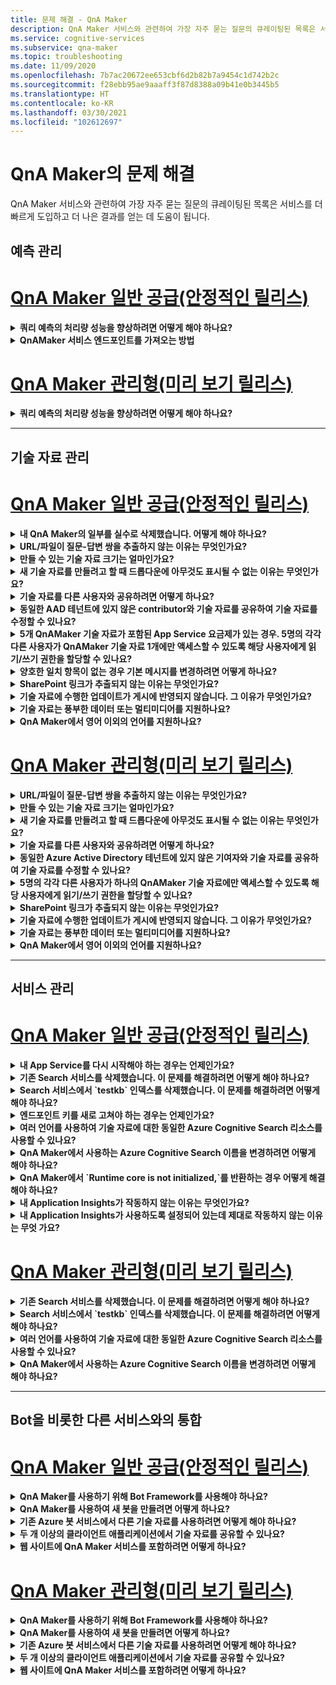 ```yaml
---
title: 문제 해결 - QnA Maker
description: QnA Maker 서비스와 관련하여 가장 자주 묻는 질문의 큐레이팅된 목록은 서비스를 더 빠르게 도입하고 더 나은 결과를 얻는 데 도움이 됩니다.
ms.service: cognitive-services
ms.subservice: qna-maker
ms.topic: troubleshooting
ms.date: 11/09/2020
ms.openlocfilehash: 7b7ac20672ee653cbf6d2b82b7a9454c1d742b2c
ms.sourcegitcommit: f28ebb95ae9aaaff3f87d8388a09b41e0b3445b5
ms.translationtype: HT
ms.contentlocale: ko-KR
ms.lasthandoff: 03/30/2021
ms.locfileid: "102612697"
---
```

# <a name="troubleshooting-for-qna-maker"></a>QnA Maker의 문제 해결

QnA Maker 서비스와 관련하여 가장 자주 묻는 질문의 큐레이팅된 목록은 서비스를 더 빠르게 도입하고 더 나은 결과를 얻는 데 도움이 됩니다.

<a name="how-to-get-the-qnamaker-service-hostname"></a>

## <a name="manage-predictions"></a>예측 관리

# <a name="qna-maker-ga-stable-release"></a>[QnA Maker 일반 공급(안정적인 릴리스)](#tab/v1)

<details>
<summary><b>쿼리 예측의 처리량 성능을 향상하려면 어떻게 해야 하나요?</b></summary>

**답변**: 처리량 성능 문제는 App Service와 Cognitive Search 모두에 맞게 스케일 업해야 함을 의미합니다. 성능을 향상시키려면 Cognitive Search에 복제본을 추가하는 것이 좋습니다.

[가격 책정 계층](Concepts/azure-resources.md)에 대해 자세히 알아보세요.
</details>

<details>
<summary><b>QnAMaker 서비스 엔드포인트를 가져오는 방법</b></summary>

**답변**: QnAMaker 서비스 엔드포인트는 QnAMaker 고객 지원팀 또는 UserVoice에 디버깅에 대해 문의할 때 유용합니다. 이 엔드포인트는 `https://your-resource-name.azurewebsites.net` 형식으로 된 URL입니다.

1. [Azure Portal](https://portal.azure.com)에서 QnAMaker 서비스(리소스 그룹)로 이동

    ![Azure Portal의 QnAMaker Azure 리소스 그룹](./media/qnamaker-how-to-troubleshoot/qnamaker-azure-resourcegroup.png)

1. QnA Maker 리소스와 연결된 App Service를 선택합니다. 일반적으로 이름은 동일합니다.

     ![QnAMaker App Service 선택](./media/qnamaker-how-to-troubleshoot/qnamaker-azure-appservice.png)

1. 엔드포인트 URL은 개요 섹션에서 확인 가능

    ![QnAMaker 엔드포인트](./media/qnamaker-how-to-troubleshoot/qnamaker-azure-gethostname.png)

</details>

# <a name="qna-maker-managed-preview-release"></a>[QnA Maker 관리형(미리 보기 릴리스)](#tab/v2)

<details>
<summary><b>쿼리 예측의 처리량 성능을 향상하려면 어떻게 해야 하나요?</b></summary>

**답변**: 처리량 성능 문제는 Cognitive Search를 스케일 업해야 함을 의미합니다. 성능을 향상시키려면 Cognitive Search에 복제본을 추가하는 것이 좋습니다.

[가격 책정 계층](Concepts/azure-resources.md)에 대해 자세히 알아보세요.
</details>

---

## <a name="manage-the-knowledge-base"></a>기술 자료 관리

# <a name="qna-maker-ga-stable-release"></a>[QnA Maker 일반 공급(안정적인 릴리스)](#tab/v1)

<details>
<summary><b>내 QnA Maker의 일부를 실수로 삭제했습니다. 어떻게 해야 하나요?</b></summary>

**답변**: Search 또는 Web App과 같은 QnA Maker 리소스와 함께 생성된 Azure 서비스를 삭제하지 마세요. 이는 QnA Maker가 작동하는 데 필요합니다. 서비스를 삭제하면 QnA Maker가 제대로 작동하지 않습니다.

질문 및 답변 쌍, 파일, URL, 사용자 지정 질문 및 답변, 기술 자료 또는 Azure 리소스를 포함한 모든 삭제는 영구적입니다. 기술 자료를 삭제하기 전에 **설정** 페이지에서 기술 자료를 내보냈는지 확인합니다.

</details>

<details>
<summary><b>URL/파일이 질문-답변 쌍을 추출하지 않는 이유는 무엇인가요?</b></summary>

**답변**: QnA Maker가 유효한 FAQ URL에서 일부 QnA(질문-답변) 콘텐츠를 자동으로 추출하지 못할 수 있습니다. 이러한 경우 QnA 콘텐츠를 .txt 파일에 붙여넣고 도구에서 수집할 수 있는지 확인할 수 있습니다. 또는 편집자로서 [QnA Maker 포털](https://qnamaker.ai)을 통해 기술 자료에 콘텐츠를 추가할 수 있습니다.

</details>

<details>
<summary><b>만들 수 있는 기술 자료 크기는 얼마인가요?</b></summary>

**답변**: 기술 자료 크기는 QnA Maker 서비스를 만들 때 선택한 Azure Search의 SKU에 따라 다릅니다. 자세한 내용은 [여기](./concepts/azure-resources.md)를 참조하세요.

</details>

<details>
<summary><b>새 기술 자료를 만들려고 할 때 드롭다운에 아무것도 표시될 수 없는 이유는 무엇인가요?</b></summary>

**답변**: Azure에서 QnA Maker 서비스를 아직 만들지 않았습니다. 만드는 방법에 대해 자세히 알아보려면 [여기](./How-To/set-up-qnamaker-service-azure.md)를 참조하세요.

</details>

<details>
<summary><b>기술 자료를 다른 사용자와 공유하려면 어떻게 하나요?</b></summary>

**답변**: 공유는 QnA Maker 서비스 수준에서 작동합니다. 즉, 서비스의 모든 기술 자료가 공유됩니다. 기술 자료에 대한 공동 작업 방법은 [여기](./index.yml)를 참조하세요.

</details>

<details>
<summary><b>동일한 AAD 테넌트에 있지 않은 contributor와 기술 자료를 공유하여 기술 자료를 수정할 수 있나요?</b></summary>

**답변**: 공유는 Azure RBAC(Azure 역할 기반 Access Control)에 따릅니다. 다른 사용자와 Azure의 _모든_ 리소스를 공유할 수 있는 경우 QnA Maker도 공유할 수 있습니다.

</details>

<details>
<summary><b>5개 QnAMaker 기술 자료가 포함된 App Service 요금제가 있는 경우. 5명의 각각 다른 사용자가 QnAMaker 기술 자료 1개에만 액세스할 수 있도록 해당 사용자에게 읽기/쓰기 권한을 할당할 수 있나요?</b></summary>

**답변**: 개별 기술 자료가 아닌 전체 QnAMaker 서비스를 공유할 수 있습니다.

</details>

<details>
<summary><b>양호한 일치 항목이 없는 경우 기본 메시지를 변경하려면 어떻게 하나요?</b></summary>

**답변**: 기본 메시지는 App Service 설정의 일부입니다.
- Azure Portal의 App Service 리소스로 이동

![qnamaker appservice](./media/qnamaker-faq/qnamaker-resource-list-appservice.png)
- **설정** 옵션 클릭

![qnamaker appservice 설정](./media/qnamaker-faq/qnamaker-appservice-settings.png)
- **DefaultAnswer** 설정 값 변경
- App Service 다시 시작

![qnamaker appservice 다시 시작](./media/qnamaker-faq/qnamaker-appservice-restart.png)


</details>

<details>
<summary><b>SharePoint 링크가 추출되지 않는 이유는 무엇인가요?</b></summary>

**답변**: 자세한 내용은 [데이터 원본 위치](./concepts/data-sources-and-content.md#data-source-locations)를 참조하세요.

</details>

<details>
<summary><b>기술 자료에 수행한 업데이트가 게시에 반영되지 않습니다. 그 이유가 무엇인가요?</b></summary>

**답변**: 테이블 업데이트, 테스트 또는 설정이든 상관없이 모든 편집 작업은 먼저 저장해야 게시할 수 있습니다. 모든 편집 작업 후에는 **저장 후 학습** 단추를 클릭해야 합니다.

</details>

<details>
<summary><b>기술 자료는 풍부한 데이터 또는 멀티미디어를 지원하나요?</b></summary>

**응답**:

#### <a name="multimedia-auto-extraction-for-files-and-urls"></a>파일 및 URL에 대한 멀티미디어 자동 추출

* URL - 제한된 HTML-마크다운 변환 기능입니다.
* 파일 - 지원되지 않음

#### <a name="answer-text-in-markdown"></a>마크다운 형식의 답변 텍스트
QnA 쌍이 기술 자료에 있으면 답변의 마크다운 텍스트를 편집하여 공용 URL에서 사용할 수 있는 미디어에 대한 링크를 포함할 수 있습니다.


</details>

<details>
<summary><b>QnA Maker에서 영어 이외의 언어를 지원하나요?</b></summary>

**답변**: [지원되는 언어](./overview/language-support.md)에 대한 자세한 내용을 참조하세요.

여러 언어의 콘텐츠가 있는 경우 각 언어마다 별도의 서비스를 만들어야 합니다.

</details>

# <a name="qna-maker-managed-preview-release"></a>[QnA Maker 관리형(미리 보기 릴리스)](#tab/v2)

<details>
<summary><b>URL/파일이 질문-답변 쌍을 추출하지 않는 이유는 무엇인가요?</b></summary>

**답변**: QnA Maker가 유효한 FAQ URL에서 일부 QnA(질문-답변) 콘텐츠를 자동으로 추출하지 못할 수 있습니다. 이러한 경우 QnA 콘텐츠를 .txt 파일에 붙여넣고 도구에서 수집할 수 있는지 확인할 수 있습니다. 또는 편집자로서 [QnA Maker 포털](https://qnamaker.ai)을 통해 기술 자료에 콘텐츠를 추가할 수 있습니다.

</details>

<details>
<summary><b>만들 수 있는 기술 자료 크기는 얼마인가요?</b></summary>

**답변**: 기술 자료 크기는 QnA Maker 서비스를 만들 때 선택한 Azure Search의 SKU에 따라 다릅니다. 자세한 내용은 [여기](./concepts/azure-resources.md)를 참조하세요.

</details>

<details>
<summary><b>새 기술 자료를 만들려고 할 때 드롭다운에 아무것도 표시될 수 없는 이유는 무엇인가요?</b></summary>

**답변**: Azure에서 QnA Maker 서비스를 아직 만들지 않았습니다. 만드는 방법에 대해 자세히 알아보려면 [여기](./How-To/set-up-qnamaker-service-azure.md)를 참조하세요.

</details>

<details>
<summary><b>기술 자료를 다른 사용자와 공유하려면 어떻게 하나요?</b></summary>

**답변**: 공유는 QnA Maker 서비스 수준에서 작동합니다. 즉, 서비스의 모든 기술 자료가 공유됩니다. 기술 자료에 대한 공동 작업 방법은 [여기](./index.yml)를 참조하세요.

</details>

<details>
<summary><b>동일한 Azure Active Directory 테넌트에 있지 않은 기여자와 기술 자료를 공유하여 기술 자료를 수정할 수 있나요?</b></summary>

**답변**: 공유는 Azure RBAC(Azure 역할 기반 Access Control)에 따릅니다. 다른 사용자와 Azure의 _모든_ 리소스를 공유할 수 있는 경우 QnA Maker도 공유할 수 있습니다.

</details>

<details>
<summary><b>5명의 각각 다른 사용자가 하나의 QnAMaker 기술 자료에만 액세스할 수 있도록 해당 사용자에게 읽기/쓰기 권한을 할당할 수 있나요?</b></summary>

**답변**: 개별 기술 자료가 아닌 전체 QnAMaker 서비스를 공유할 수 있습니다.

</details>

<details>
<summary><b>SharePoint 링크가 추출되지 않는 이유는 무엇인가요?</b></summary>

**답변**: 자세한 내용은 [데이터 원본 위치](./concepts/data-sources-and-content.md#data-source-locations)를 참조하세요.

</details>

<details>
<summary><b>기술 자료에 수행한 업데이트가 게시에 반영되지 않습니다. 그 이유가 무엇인가요?</b></summary>

**답변**: 테이블 업데이트, 테스트 또는 설정이든 상관없이 모든 편집 작업은 먼저 저장해야 게시할 수 있습니다. 모든 편집 작업 후에는 **저장 후 학습** 단추를 클릭해야 합니다.

</details>

<details>
<summary><b>기술 자료는 풍부한 데이터 또는 멀티미디어를 지원하나요?</b></summary>

**응답**:

#### <a name="multimedia-auto-extraction-for-files-and-urls"></a>파일 및 URL에 대한 멀티미디어 자동 추출

* URL - 제한된 HTML-마크다운 변환 기능입니다.
* 파일 - 지원되지 않음

#### <a name="answer-text-in-markdown"></a>마크다운 형식의 답변 텍스트
QnA 쌍이 기술 자료에 있으면 답변의 마크다운 텍스트를 편집하여 공용 URL에서 사용할 수 있는 미디어에 대한 링크를 포함할 수 있습니다.


</details>

<details>
<summary><b>QnA Maker에서 영어 이외의 언어를 지원하나요?</b></summary>

**답변**: [지원되는 언어](./overview/language-support.md)에 대한 자세한 내용을 참조하세요.

여러 언어의 콘텐츠가 있는 경우 각 언어마다 별도의 서비스를 만들어야 합니다.

</details>

---

## <a name="manage-service"></a>서비스 관리

# <a name="qna-maker-ga-stable-release"></a>[QnA Maker 일반 공급(안정적인 릴리스)](#tab/v1)

<details>
<summary><b>내 App Service를 다시 시작해야 하는 경우는 언제인가요?</b></summary>

**답변**: **사용자 설정** [페이지](https://www.qnamaker.ai/UserSettings)의 **엔드포인트 키** 테이블에서 기술 자료에 대한 버전 값 옆에 주의 아이콘이 표시되면 App Service를 새로 고칩니다.

</details>

<details>
<summary><b>기존 Search 서비스를 삭제했습니다. 이 문제를 해결하려면 어떻게 해야 하나요?</b></summary>

**답변**: Azure Cognitive Search 인덱스를 삭제한 경우 작업이 최종이며 인덱스를 복구할 수 없습니다.

</details>

<details>
<summary><b>Search 서비스에서 `testkb` 인덱스를 삭제했습니다. 이 문제를 해결하려면 어떻게 해야 하나요?</b></summary>

**답변**: 이전 데이터를 복구할 수 없습니다. 새 QnA Maker 리소스를 만들고 기술 자료를 다시 만듭니다.

</details>

<details>
<summary><b>엔드포인트 키를 새로 고쳐야 하는 경우는 언제인가요?</b></summary>

**답변**: 엔드포인트 키가 손상되었다고 의심되는 경우 엔드포인트 키를 새로 고칩니다.

</details>

<details>
<summary><b>여러 언어를 사용하여 기술 자료에 대한 동일한 Azure Cognitive Search 리소스를 사용할 수 있나요?</b></summary>

**답변**: 여러 언어 및 여러 기술 자료를 사용하려면 사용자는 각 언어에 대한 QnA Maker 리소스를 만들어야 합니다. 이렇게 하면 언어당 별도의 Azure Search 서비스를 만들게 됩니다. 단일 Azure Search 서비스에서 다른 언어로 된 기술 자료를 혼합하면 결국 성능이 저하된 결과의 관련성이 발생합니다.

</details>

<details>
<summary><b>QnA Maker에서 사용하는 Azure Cognitive Search 이름을 변경하려면 어떻게 해야 하나요?</b></summary>

**답변**: Azure Cognitive Search 리소스의 이름은 일부 임의 문자가 끝에 추가되는 QnA Maker 리소스 이름입니다. 이 이름으로는 QnA Maker의 여러 Search 리소스를 구별하기 어렵습니다. 별도의 Search 서비스(원하는 방식으로 명명)를 만들고 QnA 서비스에 연결합니다. 단계는 [Azure Search를 업그레이드](How-To/set-up-qnamaker-service-azure.md#upgrade-the-azure-cognitive-search-service)하기 위해 수행해야 하는 단계와 유사합니다.

</details>

<details>
<summary><b>QnA Maker에서 `Runtime core is not initialized,`를 반환하는 경우 어떻게 해결해야 하나요?</b></summary>

**답변**: App Service의 디스크 공간이 가득 찼을 수 있습니다. 디스크 공간을 수정하는 단계:

1. [Azure Portal](https://portal.azure.com)에서 QnA Maker의 App Service를 선택한 다음, 서비스를 중지합니다.
1. App Service에서 **개발 도구**, **고급 도구**, **이동** 을 차례로 선택합니다. 그러면 새 브라우저 창이 열립니다.
1. **디버그 콘솔**, **CMD** 를 차례로 선택하여 명령줄 도구를 엽니다.
1. _site/wwwroot/Data/QnAMaker/_ 디렉터리로 이동합니다.
1. 이름이 `rd`로 시작하는 모든 폴더를 제거합니다.

    다음을 **삭제하지 마세요**.

    * KbIdToRankerMappings.txt 파일
    * EndpointSettings.json 파일
    * EndpointKeys 폴더

1. App Service를 시작합니다.
1. 기술 자료에 액세스하여 지금 작동하는지 확인합니다.

</details>
<details>
<summary><b>내 Application Insights가 작동하지 않는 이유는 무엇인가요?</b></summary>

**답변**: 문제를 해결하려면 아래 단계를 교차 확인하고 업데이트하세요.

1. App Service -> 설정 그룹 -> 구성 섹션 -> 애플리케이션 설정 -> 이름 "UserAppInsightsKey" 매개 변수가 올바르게 구성되어 있고 해당 Application Insights 개요 탭("계측 키") GUID로 설정되어 있는지 확인합니다. 

1. App Service -> 설정 그룹 -> "Application Insights" 섹션에서 Application Insights가 사용하도록 설정되어 있고 해당 Application Insights 리소스에 연결되어 있는지 확인합니다.

</details>

<details>
<summary><b>내 Application Insights가 사용하도록 설정되어 있는데 제대로 작동하지 않는 이유는 무엇 가요?</b></summary>

**답변**: 아래에 명시된 단계를 따르세요. 

1.  이미 존재하는 값이 있는 경우 재정의하여 “APPINSIGHTS_INSTRUMENTATIONKEY” 이름 '의 값을 'UserAppInsightsKey' 이름에 복사합니다. 

1.  앱 설정에 'UserAppInsightsKey' 키가 없는 경우 해당 이름의 새 키를 추가하고 값을 복사하세요.

1.  이를 저장하면 App Service가 자동으로 다시 시작됩니다. 이렇게 하면 문제가 해결됩니다. 

</details>

# <a name="qna-maker-managed-preview-release"></a>[QnA Maker 관리형(미리 보기 릴리스)](#tab/v2)


<details>
<summary><b>기존 Search 서비스를 삭제했습니다. 이 문제를 해결하려면 어떻게 해야 하나요?</b></summary>

**답변**: Azure Cognitive Search 인덱스를 삭제한 경우 작업이 최종이며 인덱스를 복구할 수 없습니다.

</details>

<details>
<summary><b>Search 서비스에서 `testkb` 인덱스를 삭제했습니다. 이 문제를 해결하려면 어떻게 해야 하나요?</b></summary>

**답변**: 이전 데이터를 복구할 수 없습니다. 새 QnA Maker 리소스를 만들고 기술 자료를 다시 만듭니다.

</details>

<details>
<summary><b>여러 언어를 사용하여 기술 자료에 대한 동일한 Azure Cognitive Search 리소스를 사용할 수 있나요?</b></summary>

**답변**: 여러 언어 및 여러 기술 자료를 사용하려면 사용자는 각 언어에 대한 QnA Maker 리소스를 만들어야 합니다. 이렇게 하면 언어당 별도의 Azure Search 서비스를 만들게 됩니다. 단일 Azure Search 서비스에서 다른 언어로 된 기술 자료를 혼합하면 결국 성능이 저하된 결과의 관련성이 발생합니다.

</details>

<details>
<summary><b>QnA Maker에서 사용하는 Azure Cognitive Search 이름을 변경하려면 어떻게 해야 하나요?</b></summary>

**답변**: Azure Cognitive Search 리소스의 이름은 일부 임의 문자가 끝에 추가되는 QnA Maker 리소스 이름입니다. 이 이름으로는 QnA Maker의 여러 Search 리소스를 구별하기 어렵습니다. 별도의 Search 서비스(원하는 방식으로 명명)를 만들고 QnA 서비스에 연결합니다. 단계는 [Azure Search를 업그레이드](How-To/set-up-qnamaker-service-azure.md#upgrade-the-azure-cognitive-search-service)하기 위해 수행해야 하는 단계와 유사합니다.

</details>

---

## <a name="integrate-with-other-services-including-bots"></a>Bot을 비롯한 다른 서비스와의 통합

# <a name="qna-maker-ga-stable-release"></a>[QnA Maker 일반 공급(안정적인 릴리스)](#tab/v1)

<details>
<summary><b>QnA Maker를 사용하기 위해 Bot Framework를 사용해야 하나요?</b></summary>

**답변**: 아니요, QnA Maker와 함께 [Bot Framework](https://github.com/Microsoft/botbuilder-dotnet)를 사용하지 않아도 됩니다. 그러나 QnA Maker는 [Azure Bot Service](/azure/bot-service/)에서 여러 템플릿 중 하나로 제공됩니다. Bot Service는 Microsoft Bot Framework를 통해 지능형 봇의 신속한 개발을 사용하도록 설정하고, 서버리스 환경에서 실행됩니다.

</details>

<details>
<summary><b>QnA Maker를 사용하여 새 봇을 만들려면 어떻게 하나요?</b></summary>

**답변**: [이](./Quickstarts/create-publish-knowledge-base.md) 문서의 지침에 따라 Azure Bot Service를 사용하여 봇을 만듭니다.

</details>

<details>
<summary><b>기존 Azure 봇 서비스에서 다른 기술 자료를 사용하려면 어떻게 해야 하나요?</b></summary>

**답변**: 기술 자료에 대한 다음 정보가 필요합니다.

* 기술 자료 ID.
* 기술 자료의 게시된 엔드포인트 사용자 지정 하위 도메인 이름으로, `host`라고 하며, 게시 후 **설정** 페이지에서 확인할 수 있습니다.
* 기술 자료의 게시된 엔드포인트 키 - 게시 후 **설정** 페이지에서 확인할 수 있습니다.

이 정보를 확인했으면 Azure Portal에서 봇의 App Service로 이동합니다. **설정 -> 구성 -> 애플리케이션 설정** 에서 해당 값을 변경합니다.

ABS 서비스에서 기술 자료의 엔드포인트 키에는 `QnAAuthkey`라는 레이블이 지정되어 있습니다.

</details>

<details>
<summary><b>두 개 이상의 클라이언트 애플리케이션에서 기술 자료를 공유할 수 있나요?</b></summary>

**답변**: 예, 클라이언트의 개수에 관계없이 기술 자료를 쿼리할 수 있습니다. 기술 자료의 응답이 느리거나 시간이 초과된 것으로 보일 경우 기술 자료와 연결된 App Service에 대한 서비스 계층을 업그레이드하는 것이 좋습니다.

</details>

<details>
<summary><b>웹 사이트에 QnA Maker 서비스를 포함하려면 어떻게 하나요?</b></summary>

**답변**: 다음 단계를 수행하여 QnA Maker 서비스를 웹 사이트에 웹 채팅 컨트롤로 포함합니다.

1. [여기](./Quickstarts/create-publish-knowledge-base.md)에 제공된 지침을 따라 FAQ 봇을 만듭니다.
2. [여기](/azure/bot-service/bot-service-channel-connect-webchat)에 제공된 단계를 따라 웹 채팅을 사용하도록 설정합니다.

</details>

# <a name="qna-maker-managed-preview-release"></a>[QnA Maker 관리형(미리 보기 릴리스)](#tab/v2)


<details>
<summary><b>QnA Maker를 사용하기 위해 Bot Framework를 사용해야 하나요?</b></summary>

**답변**: 아니요, QnA Maker와 함께 [Bot Framework](https://github.com/Microsoft/botbuilder-dotnet)를 사용하지 않아도 됩니다. 그러나 QnA Maker는 [Azure Bot Service](/azure/bot-service/)에서 여러 템플릿 중 하나로 제공됩니다. Bot Service는 Microsoft Bot Framework를 통해 지능형 봇의 신속한 개발을 사용하도록 설정하고, 서버리스 환경에서 실행됩니다.

</details>

<details>
<summary><b>QnA Maker를 사용하여 새 봇을 만들려면 어떻게 하나요?</b></summary>

**답변**: [이](./Quickstarts/create-publish-knowledge-base.md) 문서의 지침에 따라 Azure Bot Service를 사용하여 봇을 만듭니다.

</details>

<details>
<summary><b>기존 Azure 봇 서비스에서 다른 기술 자료를 사용하려면 어떻게 해야 하나요?</b></summary>

**답변**: 기술 자료에 대한 다음 정보가 필요합니다.

* 기술 자료 ID.
* 기술 자료의 게시된 엔드포인트 사용자 지정 하위 도메인 이름으로, `host`라고 하며, 게시 후 **설정** 페이지에서 확인할 수 있습니다.
* 기술 자료의 게시된 엔드포인트 키 - 게시 후 **설정** 페이지에서 확인할 수 있습니다.

이 정보를 확인했으면 Azure Portal에서 봇의 App Service로 이동합니다. **설정 -> 구성 -> 애플리케이션 설정** 에서 해당 값을 변경합니다.

ABS 서비스에서 기술 자료의 엔드포인트 키에는 `QnAAuthkey`라는 레이블이 지정되어 있습니다.

</details>

<details>
<summary><b>두 개 이상의 클라이언트 애플리케이션에서 기술 자료를 공유할 수 있나요?</b></summary>

**답변**: 예, 클라이언트의 개수에 관계없이 기술 자료를 쿼리할 수 있습니다. 기술 자료의 응답이 느리거나 시간이 초과된 것으로 보일 경우 기술 자료와 연결된 App Service에 대한 서비스 계층을 업그레이드하는 것이 좋습니다.

</details>

<details>
<summary><b>웹 사이트에 QnA Maker 서비스를 포함하려면 어떻게 하나요?</b></summary>

**답변**: 다음 단계를 수행하여 QnA Maker 서비스를 웹 사이트에 웹 채팅 컨트롤로 포함합니다.

1. [여기](./Quickstarts/create-publish-knowledge-base.md)에 제공된 지침을 따라 FAQ 봇을 만듭니다.
2. [여기](/azure/bot-service/bot-service-channel-connect-webchat)에 제공된 단계를 따라 웹 채팅을 사용하도록 설정합니다.

---

## <a name="data-storage"></a>데이터 스토리지

# <a name="qna-maker-ga-stable-release"></a>[QnA Maker 일반 공급(안정적인 릴리스)](#tab/v1)

<details>
<summary><b>어떤 데이터가 저장되고 어디에 저장되나요?</b></summary>

**응답**:

QnA Maker 서비스를 만들 때 Azure 지역을 선택했습니다. 기술 자료 및 로그 파일에는 이 지역에 저장됩니다.

</details>

# <a name="qna-maker-managed-preview-release"></a>[QnA Maker 관리형(미리 보기 릴리스)](#tab/v2)

<details>
<summary><b>어떤 데이터가 저장되고 어디에 저장되나요?</b></summary>

**응답**:

QnA Maker 서비스를 만들 때 Azure 지역을 선택했습니다. 기술 자료 및 로그 파일에는 이 지역에 저장됩니다.

</details>

---
